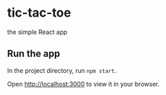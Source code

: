 # tic-tac-toe
the simple React app

## Run the app

In the project directory, run `npm start`.

Open [http://localhost:3000](http://localhost:3000) to view it in your browser.
